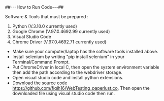 ##---How to Run Code---##

Software & Tools that must be prepared :
1. Python (V.3.10.0 currently used) 
2. Google Chrome (V.97.0.4692.99 currently used)
3. Visual Studio Code
4. Chrome Driver (V.97.0.4692.71 currently used)

- Make sure your computer/laptop has the software tools installed above.
- Install selenium by writing "pip install selenium" in your Terminal/Command Prompt.
- Put ChromeDriver in local C, then open the system environment variable then add the path according to the webdriver storage.
- Open visual studio code and install python extensions.
- Download the source code https://github.com/fiqih16/WebTesting_paperlust.co, Then open the downloaded file using visual studio code then run.